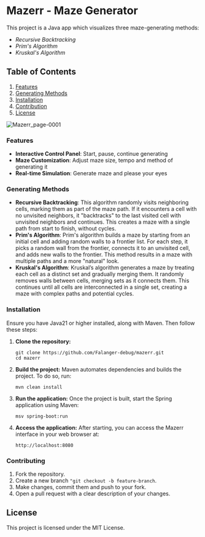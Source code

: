 # Mazerr - Maze Generator
This project is a Java app which visualizes three maze-generating methods:
- *Recursive Backtracking*
- *Prim's Algorithm*
- *Kruskal's Algorithm*
## Table of Contents
1. [Features](#features)
2. [Generating Methods](#generating-methods)
3. [Installation](#installation)
4. [Contribution](#contributing)
5. [License](#license)

![Mazerr_page-0001](https://github.com/user-attachments/assets/a1f7a700-7a90-4a5b-8aa1-910819564c3a)

### Features
- **Interactive Control Panel**: Start, pause, continue generating
- **Maze Customization**: Adjust maze size, tempo and method of generating it
- **Real-time Simulation**: Generate maze and please your eyes
### Generating Methods
- **Recursive Backtracking**:
  This algorithm randomly visits neighboring cells, marking them as part of the maze path. If it encounters a cell with no unvisited neighbors, it "backtracks" to the last visited cell with unvisited neighbors and continues. This creates a maze with a single path from start to finish, without cycles.
- **Prim's Algorithm**:
  Prim's algorithm builds a maze by starting from an initial cell and adding random walls to a frontier list. For each step, it picks a random wall from the frontier, connects it to an unvisited cell, and adds new walls to the frontier. This method results in a maze with multiple paths and a more "natural" look.
- **Kruskal's Algorithm**:
  Kruskal’s algorithm generates a maze by treating each cell as a distinct set and gradually merging them. It randomly removes walls between cells, merging sets as it connects them. This continues until all cells are interconnected in a single set, creating a maze with complex paths and potential cycles.
### Installation
Ensure you have Java21 or higher installed, along with Maven. Then follow these steps:
1. **Clone the repository:**
   ```
   git clone https://github.com/Falanger-debug/mazerr.git
   cd mazerr
   ```
2. **Build the project:** Maven automates dependencies and builds the project. To do so, run:
   ```
   mvn clean install
   ```
3. **Run the application:** Once the project is built, start the Spring application using Maven:
   ```
   msv spring-boot:run
   ```
4. **Access the application:** After starting, you can access the Mazerr interface in your web browser at:
   ```
   http://localhost:8080
   ```
### Contributing
1. Fork the repository.
2. Create a new branch ```"git checkout -b feature-branch```.
3. Make changes, commit them and push to your fork.
4. Open a pull request with a clear description of your changes.
## License
This project is licensed under the MIT License.
   

